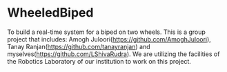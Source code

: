 # WheeledBiped
To build a real-time system for a biped on two wheels. This is a group project that includes: Amogh Juloori(https://github.com/AmoghJuloori), Tanay Ranjan(https://github.com/tanayranjan) and myselves(https://github.com/LShivaRudra). We are utilizing the facilities of the Robotics Laboratory of our institution to work on this project. 
